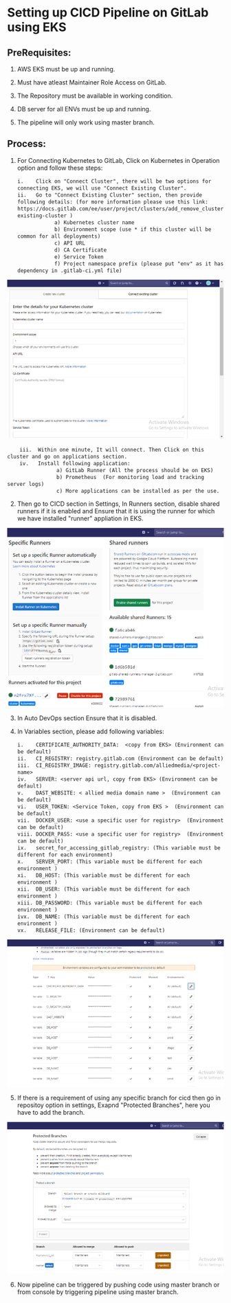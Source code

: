 <h1> Setting up CICD  Pipeline on GitLab using EKS</h1>

<h2>PreRequisites:</h2>

1. AWS EKS must be up and running.

2. Must have atleast Maintainer Role Access on GitLab.

3. The Repository must be available in working condition.

4. DB server for all ENVs must be up and running.

5. The pipeline will only work using master branch.

<h2>Process:</h2>

1.  For Connecting Kubernetes to GitLab, Click on Kubernetes in Operation option and follow these steps:

        i.    Click on "Connect Cluster", there will be two options for connecting EKS, we will use "Connect Existing Cluster". 
        ii.   Go to "Connect Existing Cluster" section, then provide following details: (for more information please use this link: https://docs.gitlab.com/ee/user/project/clusters/add_remove_clusters.html#add-existing-cluster )
                    a) Kubernetes cluster name
                    b) Environment scope (use * if this cluster will be common for all deployments)
                    c) API URL
                    d) CA Certificate
                    e) Service Token
                    f) Project namespace prefix (please put "env" as it has dependency in .gitlab-ci.yml file)
<img src="./readme_files/cluster.png">

        iii.  Within one minute, It will connect. Then Click on this cluster and go on applications section.
        iv.   Install following application:
                    a) GitLab Runner (All the process should be on EKS)
                    b) Prometheus  (For monitoring load and tracking server logs)
                    c) More applications can be installed as per the use.

2. Then go to CICD section in Settings, In Runners section, disable shared runners if it is enabled and Ensure that it is using the runner for which we have installed "runner" appliation in EKS.
<img src="./readme_files/runners.png">                    

3. In Auto DevOps section Ensure that it is disabled.

4. In Variables section, please add following variables:

       i.    CERTIFICATE_AUTHORITY_DATA:  <copy from EKS> (Environment can be default)
       ii.   CI_REGISTRY: registry.gitlab.com (Environment can be default)
       iii.  CI_REGISTRY_IMAGE: registry.gitlab.com/alliedmedia/<project-name>
       iv.   SERVER: <server api url, copy from EKS> (Environment can be default)   
       v.    DAST_WEBSITE: < allied media domain name >  (Environment can be default)    
       vi.   USER_TOKEN: <Service Token, copy from EKS >  (Environment can be default)   
       vii.  DOCKER_USER: <use a specific user for registry>  (Environment can be default)   
       viii. DOCKER_PASS: <use a specific user for registry>  (Environment can be default)    
       ix.   secret_for_accessing_gitlab_registry: (This variable must be different for each environment)
       x.    SERVER_PORT: (This variable must be different for each environment )
       xi.   DB_HOST: (This variable must be different for each environment )
       xii.  DB_USER: (This variable must be different for each environment )
       xiii. DB_PASSWORD: (This variable must be different for each environment )
       ivx.  DB_NAME: (This variable must be different for each environment )
       vx.   RELEASE_FILE: (Environment can be default)
<img src="./readme_files/variables.png">                    

5. If there is a requirement of using any specific branch for cicd then go in repositoy option in settings, Exapnd "Protected Branches", here you have to add the branch.
<img src="./readme_files/protected_branches.png">                    

6. Now pipeline can be triggered by pushing code using master branch or from console by triggering pipeline using master branch.
    </br>
    </br>
    </br>
